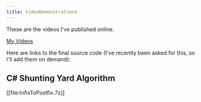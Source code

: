 ```yaml
---
title: VideoDemonstrations
---
```

These are the videos I've published online.

[My Videos](http://vimeo.com/user3159463/videos) 

Here are links to the final source code (I've recently been asked for this, so I'll add them on demand):

## C# Shunting Yard Algorithm
[[file:InfixToPostfix.7z]]